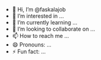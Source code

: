 - 👋 Hi, I’m @faskalajob
- 👀 I’m interested in ...
- 🌱 I’m currently learning ...
- 💞️ I’m looking to collaborate on ...
- 📫 How to reach me ...
- 😄 Pronouns: ...
- ⚡ Fun fact: ...

<!---
faskalajob/faskalajob is a ✨ special ✨ repository because its `README.md` (this file) appears on your GitHub profile.
You can click the Preview link to take a look at your changes.
--->
